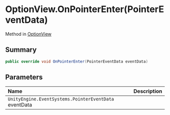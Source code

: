 # OptionView.OnPointerEnter(PointerEventData)

Method in [OptionView](/docs/api/csharp/yarn.unity.optionview.md)

## Summary



```csharp
public override void OnPointerEnter(PointerEventData eventData)
```

## Parameters

|Name|Description|
|:---|:---|
|`UnityEngine.EventSystems.PointerEventData` eventData||

